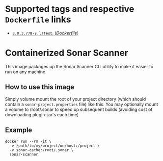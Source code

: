 # Supported tags and respective `Dockerfile` links

- [`3.0.3.778-2`, `latest`, (*Dockerfile*)](https://github.com/developertown/sonar-scanner/blob/master/3.0.3.778/Dockerfile)

# Containerized Sonar Scanner

This image packages up the Sonar Scanner CLI utility to make it easier to run on any machine

## How to use this image

Simply volume mount the root of your project directory (which should contain a `sonar-project.properties` file) like this.  You may optionally mount a volume to /root/.sonar to speed up subsequent builds (avoiding cost of downloading plugin .jar's each time)

## Example

    docker run --rm -it \
      -v /path/to/my/project/on/host:/project \
      -v sonar-cache:/root/.sonar \
      sonar-scanner
